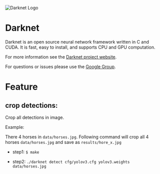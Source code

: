 ![Darknet Logo](http://pjreddie.com/media/files/darknet-black-small.png)

# Darknet #
Darknet is an open source neural network framework written in C and CUDA. It is fast, easy to install, and supports CPU and GPU computation.

For more information see the [Darknet project website](http://pjreddie.com/darknet).

For questions or issues please use the [Google Group](https://groups.google.com/forum/#!forum/darknet).

# Feature

## crop detections:
Crop all detections in image. 

Example:

There 4 horses in `data/horses.jpg`. Following command will crop all 4 horses `data/horses.jpg` and save as `results/hore_x.jpg`

* step1: `$ make` 

* step2: `./darknet detect cfg/yolov3.cfg yolov3.weights data/horses.jpg`

